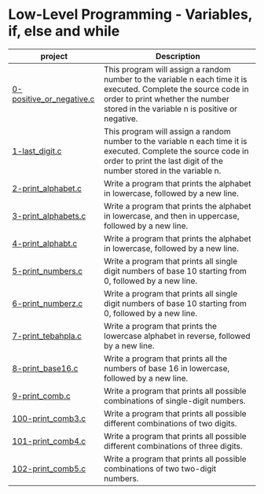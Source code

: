 # Low-Level Programming - Variables, if, else and while

| project      | Description |
| ----------- | ----------- |
|  [0-positive_or_negative.c](./0-positive_or_negative.c)  |This program will assign a random number to the variable n each time it is executed. Complete the source code in order to print whether the number stored in the variable n is positive or negative.|
|  [1-last_digit.c](./1-last_digit.c)  |This program will assign a random number to the variable n each time it is executed. Complete the source code in order to print the last digit of the number stored in the variable n. |
|  [2-print_alphabet.c](./2-print_alphabet.c)  | Write a program that prints the alphabet in lowercase, followed by a new line.|
|  [3-print_alphabets.c](./3-print_alphabets.c)  | Write a program that prints the alphabet in lowercase, and then in uppercase, followed by a new line.|
|  [4-print_alphabt.c](./4-print_alphabt.c)  | Write a program that prints the alphabet in lowercase, followed by a new line.|
|  [5-print_numbers.c](./5-print_numbers.c)  |Write a program that prints all single digit numbers of base 10 starting from 0, followed by a new line. |
|  [6-print_numberz.c](./6-print_numberz.c)  | Write a program that prints all single digit numbers of base 10 starting from 0, followed by a new line.|
|  [7-print_tebahpla.c](./7-print_tebahpla.c)  |Write a program that prints the lowercase alphabet in reverse, followed by a new line. |
|  [8-print_base16.c](./8-print_base16.c)  | Write a program that prints all the numbers of base 16 in lowercase, followed by a new line.|
|  [9-print_comb.c](./9-print_comb.c)  | Write a program that prints all possible combinations of single-digit numbers.|
|  [100-print_comb3.c](./100-print_comb3.cr)  |Write a program that prints all possible different combinations of two digits. |
|  [101-print_comb4.c](./101-print_comb4.c)  | Write a program that prints all possible different combinations of three digits.|
|  [102-print_comb5.c](./102-print_comb5.c)  | Write a program that prints all possible combinations of two two-digit numbers.|
